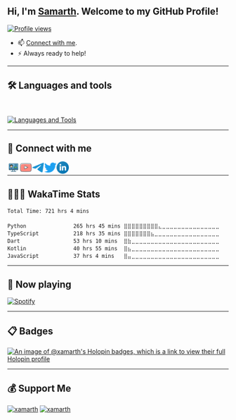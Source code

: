 ## Hi, I'm [Samarth](https://samarth.site). Welcome to my GitHub Profile!

[![Profile views](https://komarev.com/ghpvc/?username=xamarth&label=Profile%20views&style=for-the-badge)](https://github.com/xamarth)

- 📫 [Connect with me](#-connect-with-me).
- ⚡ Always ready to help!

---

## 🛠️ Languages and tools

</br>

[![Languages and Tools](https://skillicons.dev/icons?i=androidstudio,bash,vscode,docker,git,github,linux,heroku,arduino,redis,mongodb,java,html,py,c,ts,js,nextjs,flutter,fastapi&perline=10)](https://samarth.site)

---

## 🔗 Connect with me

<a href="https://samarth.site" class="padded"><img align="left" alt="https://samarth.site" width="28px" src="./res/website.png" /></a>
<a href="https://youtube.com/samarthkosta" class="padded"><img align="left" alt="xamarth" width="28px" src="./res/youtube.png" /></a>
<a href="https://telegram.dog/riotoreo" class="padded"><img align="left" alt="xamarth" width="28px" src="./res/telegram.png" /></a>
<a href="https://x.com/xamarthkosta" class="padded"><img align="left" alt="xamarth" width="28px" src="./res/twitter.png" /></a>
<a href="https://linkedin.com/in/samarthkosta" class="padded"><img align="left" alt="xamarth" width="28px" src="./res/linkedin.png" /></a>
</br>

---

<!-- ## 📊 Stats -->
<!-- [![Metrics](./)](https://samarth.site) -->

## 👨🏻‍💻 WakaTime Stats

```txt
Total Time: 721 hrs 4 mins

Python               265 hrs 45 mins ⣿⣿⣿⣿⣿⣿⣿⣿⣿⣄⣀⣀⣀⣀⣀⣀⣀⣀⣀⣀⣀⣀⣀⣀⣀   36.86 %
TypeScript           218 hrs 35 mins ⣿⣿⣿⣿⣿⣿⣿⣦⣀⣀⣀⣀⣀⣀⣀⣀⣀⣀⣀⣀⣀⣀⣀⣀⣀   30.31 %
Dart                 53 hrs 10 mins  ⣿⣷⣀⣀⣀⣀⣀⣀⣀⣀⣀⣀⣀⣀⣀⣀⣀⣀⣀⣀⣀⣀⣀⣀⣀   07.38 %
Kotlin               40 hrs 55 mins  ⣿⣦⣀⣀⣀⣀⣀⣀⣀⣀⣀⣀⣀⣀⣀⣀⣀⣀⣀⣀⣀⣀⣀⣀⣀   05.68 %
JavaScript           37 hrs 4 mins   ⣿⣤⣀⣀⣀⣀⣀⣀⣀⣀⣀⣀⣀⣀⣀⣀⣀⣀⣀⣀⣀⣀⣀⣀⣀   05.14 %
```

---

<!-- ## 👨‍💻 LOC -->

<!-- [![Lines of Code](https://api.githubtrends.io/user/svg/xamarth/langs?time_range=one_year&include_private=True&loc_metric=changed&theme=dark)](https://samarth.site) -->

<!-- --- -->

## 🎵 Now playing

[![Spotify](https://spotify-readme-new-lyart.vercel.app/api?theme=dark&rainbow=true&scan=true)](https://open.spotify.com/user/31za6m6kztwbs3u4olu3rqzist6a)

---

## 📋 Badges

[![An image of @xamarth's Holopin badges, which is a link to view their full Holopin profile](https://holopin.me/xamarth)](https://holopin.io/@xamarth)

---

## 💰 Support Me

<!-- <a href="https://ko-fi.com/xamarth" class="padded"><img height="35" style="border:0px;height:35px;" alt="xamarth" src="https://az743702.vo.msecnd.net/cdn/kofi3.png?v=0" /></a> -->

<a href="https://www.paypal.me/xamarth" class="padded"><img height="35" style="border:0px;height:35px;" alt="xamarth" src="https://cdn.rawgit.com/twolfson/paypal-github-button/1.0.0/dist/button.svg" /></a>
<a href="https://www.digitalocean.com/?refcode=a3b68f6ecb3c&utm_campaign=Referral_Invite&utm_medium=Referral_Program&utm_source=badge"><img height="35" style="border:0px;height:35px;" alt="xamarth" src="https://web-platforms.sfo2.cdn.digitaloceanspaces.com/WWW/Badge%202.svg" alt="DigitalOcean Referral Badge" /></a>
